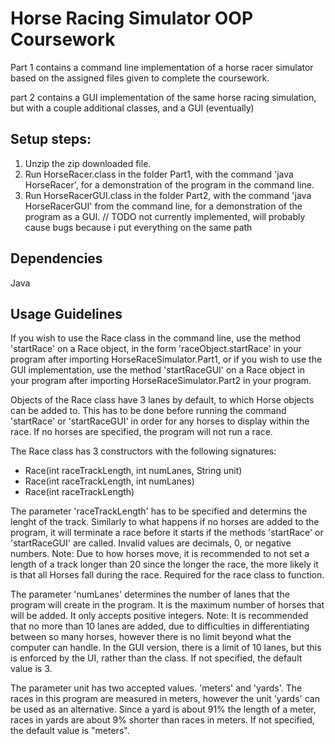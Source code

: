 # Horse Racing Simulator OOP Coursework

Part 1 contains a command line implementation of a horse racer simulator based on the assigned files given to complete the coursework. 

part 2 contains a GUI implementation of the same horse racing simulation, but with a couple additional classes, and a GUI (eventually)

## Setup steps:

1. Unzip the zip downloaded file. 
2. Run HorseRacer.class in the folder Part1, with the command 'java HorseRacer', for a demonstration of the program in the command line. 
3. Run HorseRacerGUI.class in the folder Part2, with the command 'java HorseRacerGUI' from the command line, for a demonstration of the program as a GUI. // TODO not currently implemented, will probably cause bugs because i put everything on the same path

## Dependencies
Java

## Usage Guidelines
If you wish to use the Race class in the command line, use the method 'startRace' on a Race object, in the form 
'raceObject.startRace' in your program after importing HorseRaceSimulator.Part1, or if you wish to use the GUI implementation, use the method 'startRaceGUI' on a Race object in your program after importing HorseRaceSimulator.Part2 in your program. 

Objects of the Race class have 3 lanes by default, to which Horse objects can be added to. This has to be done before running the command 'startRace' or 'startRaceGUI' in order for any horses to display within the race. If no horses are specified, the program will not run a race. 

The Race class has 3 constructors with the following signatures:
- Race(int raceTrackLength, int numLanes, String unit)
- Race(int raceTrackLength, int numLanes)
- Race(int raceTrackLength)

The parameter 'raceTrackLength' has to be specified and determins the lenght of the track. Similarly to what happens if no horses are added to the program, it will terminate a race before it starts if the methods 'startRace' or 'startRaceGUI' are called. Invalid values are decimals, 0, or negative numbers. 
Note: Due to how horses move, it is recommended to not set a length of a track longer than 20 since the longer the race, the more likely it is that all Horses fall during the race. 
Required for the race class to function. 

The parameter 'numLanes' determines the number of lanes that the program will create in the program. It is the maximum number of horses that will be added. It only accepts positive integers. 
Note: It is recommended that no more than 10 lanes are added, due to difficulties in differentiating between so many horses, however there is no limit beyond what the computer can handle. In the GUI version, there is a limit of 10 lanes, but this is enforced by the UI, rather than the class. 
If not specified, the default value is 3. 

The parameter unit has two accepted values. 'meters' and 'yards'. The races in this program are measured in meters, however the unit 'yards' can be used as an alternative. Since a yard is about 91% the length of a meter, races in yards are about 9% shorter than races in meters. 
If not specified, the default value is "meters". 

